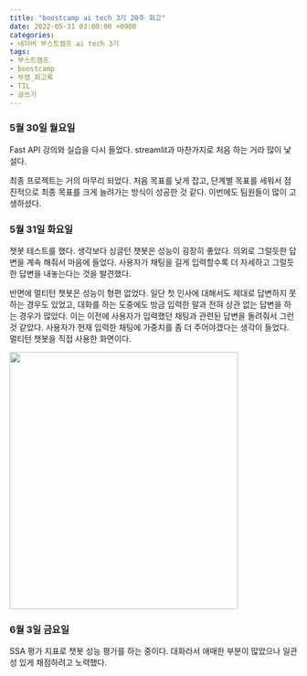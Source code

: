 ```yaml
---
title: "boostcamp ai tech 3기 20주 회고"
date: 2022-05-31 03:00:00 +0900
categories:
- 네이버 부스트캠프 ai tech 3기
tags:
- 부스트캠프
- boostcamp
- 부캠_회고록
- TIL
- 글쓰기
---
```


### 5월 30일 월요일

Fast API 강의와 실습을 다시 들었다. streamlit과 마찬가지로 처음 하는 거라 많이 낯설다.

최종 프로젝트는 거의 마무리 되었다. 처음 목표를 낮게 잡고, 단계별 목표를 세워서 점진적으로 최종 목표를 크게 늘려가는 방식이 성공한 것 같다. 이번에도 팀원들이 많이 고생하셨다.


### 5월 31일 화요일

챗봇 테스트를 했다. 생각보다 싱글턴 챗봇은 성능이 굉장히 좋았다. 의외로 그럴듯한 답변을 계속 해줘서 마음에 들었다. 사용자가 채팅을 길게 입력할수록 더 자세하고 그럴듯한 답변을 내놓는다는 것을 발견했다.

반면에 멀티턴 챗봇은 성능이 형편 없었다. 일단 첫 인사에 대해서도 제대로 답변하지 못하는 경우도 있었고, 대화를 하는 도중에도 방금 입력한 말과 전혀 상관 없는 답변을 하는 경우가 많았다. 이는 이전에 사용자가 입력했던 채팅과 관련된 답변을 돌려줘서 그런 것 같았다. 사용자가 현재 입력한 채팅에 가중치를 좀 더 주어야겠다는 생각이 들었다. 멀티턴 챗봇을 직접 사용한 화면이다.

<img src="https://i.imgur.com/tkMNexu.png" width="400" height="450"/>


### 6월 3일 금요일

SSA 평가 지표로 챗봇 성능 평가를 하는 중이다. 대화라서 애매한 부분이 많았으나 일관성 있게 채점하려고 노력했다.
